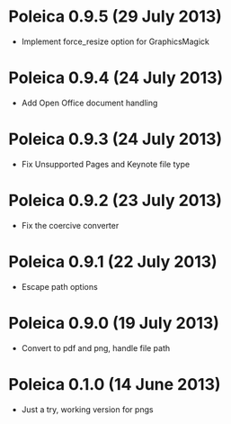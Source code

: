 # Poleica 0.9.5 (29 July 2013)
* Implement force_resize option for GraphicsMagick
# Poleica 0.9.4 (24 July 2013)
* Add Open Office document handling
# Poleica 0.9.3 (24 July 2013)
* Fix Unsupported Pages and Keynote file type
# Poleica 0.9.2 (23 July 2013)
* Fix the coercive converter
# Poleica 0.9.1 (22 July 2013)
* Escape path options
# Poleica 0.9.0 (19 July 2013)
* Convert to pdf and png, handle file path
# Poleica 0.1.0 (14 June 2013)
* Just a try, working version for pngs
